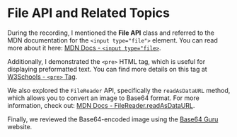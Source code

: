 # File API and Related Topics

During the recording, I mentioned the **File API** class and referred to the MDN documentation for the `<input type="file">` element. You can read more about it here: [MDN Docs - `<input type="file>`](https://developer.mozilla.org/en-US/docs/Web/HTML/Reference/Elements/input/file).

Additionally, I demonstrated the `<pre>` HTML tag, which is useful for displaying preformatted text. You can find more details on this tag at [W3Schools - `<pre>` Tag](https://www.w3schools.com/tags/tag_pre.asp).

We also explored the `FileReader` API, specifically the `readAsDataURL` method, which allows you to convert an image to Base64 format. For more information, check out: [MDN Docs - FileReader.readAsDataURL](https://developer.mozilla.org/en-US/docs/Web/API/FileReader/readAsDataURL).

Finally, we reviewed the Base64-encoded image using the [Base64 Guru](https://base64.guru/) website.
